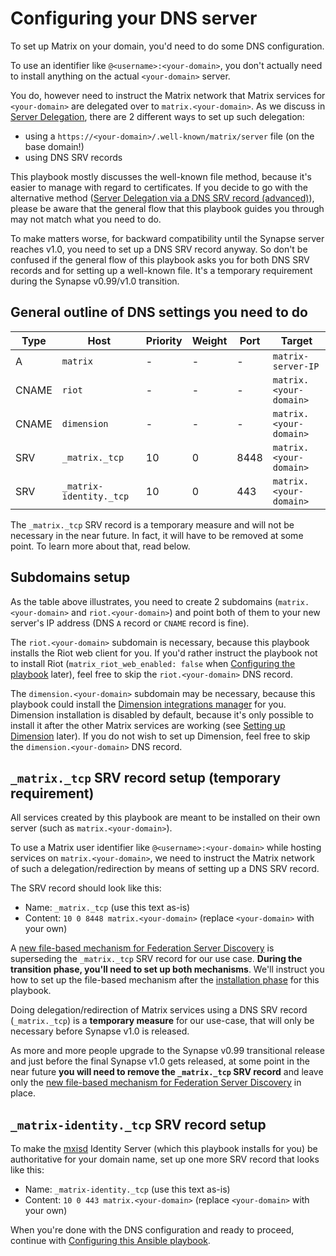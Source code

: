 # Configuring your DNS server

To set up Matrix on your domain, you'd need to do some DNS configuration.

To use an identifier like `@<username>:<your-domain>`, you don't actually need
to install anything on the actual `<your-domain>` server.

You do, however need to instruct the Matrix network that Matrix services for `<your-domain>` are delegated
over to `matrix.<your-domain>`.
As we discuss in [Server Delegation](howto-server-delegation.md), there are 2 different ways to set up such delegation:

- using a `https://<your-domain>/.well-known/matrix/server` file (on the base domain!)
- using DNS SRV records

This playbook mostly discusses the well-known file method, because it's easier to manage with regard to certificates.
If you decide to go with the alternative method ([Server Delegation via a DNS SRV record (advanced)](howto-server-delegation.md#server-delegation-via-a-dns-srv-record-advanced)), please be aware that the general flow that this playbook guides you through may not match what you need to do.

To make matters worse, for backward compatibility until the Synapse server reaches v1.0, you need to set up a DNS SRV record anyway.
So don't be confused if the general flow of this playbook asks you for both DNS SRV records and for setting up a well-known file.
It's a temporary requirement during the Synapse v0.99/v1.0 transition.


## General outline of DNS settings you need to do

| Type  | Host                    | Priority | Weight | Port | Target                 |
| ----- | ----------------------- | -------- | ------ | ---- | ---------------------- |
| A     | `matrix`                | -        | -      | -    | `matrix-server-IP`     |
| CNAME | `riot`                  | -        | -      | -    | `matrix.<your-domain>` |
| CNAME | `dimension`             | -        | -      | -    | `matrix.<your-domain>` |
| SRV   | `_matrix._tcp`          | 10       | 0      | 8448 | `matrix.<your-domain>` |
| SRV   | `_matrix-identity._tcp` | 10       | 0      | 443  | `matrix.<your-domain>` |

The `_matrix._tcp` SRV record is a temporary measure and will not be necessary in the near future.
In fact, it will have to be removed at some point. To learn more about that, read below.


## Subdomains setup

As the table above illustrates, you need to create 2 subdomains (`matrix.<your-domain>` and `riot.<your-domain>`) and point both of them to your new server's IP address (DNS `A` record or `CNAME` record is fine).

The `riot.<your-domain>` subdomain is necessary, because this playbook installs the Riot web client for you.
If you'd rather instruct the playbook not to install Riot (`matrix_riot_web_enabled: false` when [Configuring the playbook](configuring-playbook.md) later), feel free to skip the `riot.<your-domain>` DNS record.

The `dimension.<your-domain>` subdomain may be necessary, because this playbook could install the [Dimension integrations manager](http://dimension.t2bot.io/) for you. Dimension installation is disabled by default, because it's only possible to install it after the other Matrix services are working (see [Setting up Dimension](configuring-playbook-dimension.md) later). If you do not wish to set up Dimension, feel free to skip the `dimension.<your-domain>` DNS record.


## `_matrix._tcp` SRV record setup (temporary requirement)

All services created by this playbook are meant to be installed on their own server (such as `matrix.<your-domain>`).

To use a Matrix user identifier like `@<username>:<your-domain>` while hosting services on `matrix.<your-domain>`, we need to instruct the Matrix network of such a delegation/redirection by means of setting up a DNS SRV record.

The SRV record should look like this:
- Name: `_matrix._tcp` (use this text as-is)
- Content: `10 0 8448 matrix.<your-domain>` (replace `<your-domain>` with your own)

A [new file-based mechanism for Federation Server Discovery](configuring-well-known.md#introduction-to-federation-server-discovery) is superseding the `_matrix._tcp` SRV record for our use case. **During the transition phase, you'll need to set up both mechanisms**. We'll instruct you how to set up the file-based mechanism after the [installation phase](installing.md) for this playbook.

Doing delegation/redirection of Matrix services using a DNS SRV record (`_matrix._tcp`) is a **temporary measure** for our use-case, that will only be necessary before Synapse v1.0 is released.

As more and more people upgrade to the Synapse v0.99 transitional release and just before the final Synapse v1.0 gets released, at some point in the near future **you will need to remove the `_matrix._tcp` SRV record** and leave only the [new file-based mechanism for Federation Server Discovery](configuring-well-known.md#introduction-to-federation-server-discovery) in place.


## `_matrix-identity._tcp` SRV record setup

To make the [mxisd](https://github.com/kamax-io/mxisd) Identity Server (which this playbook installs for you) be authoritative for your domain name, set up one more SRV record that looks like this:
- Name: `_matrix-identity._tcp` (use this text as-is)
- Content: `10 0 443 matrix.<your-domain>` (replace `<your-domain>` with your own)


When you're done with the DNS configuration and ready to proceed, continue with [Configuring this Ansible playbook](configuring-playbook.md).
